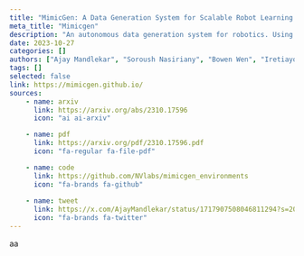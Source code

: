 ```yaml
---
title: "MimicGen: A Data Generation System for Scalable Robot Learning using Human Demonstrations"
meta_title: "Mimicgen"
description: "An autonomous data generation system for robotics. Using just 200 human demos to generate a large multi-task dataset of 50K demos."
date: 2023-10-27
categories: []
authors: ["Ajay Mandlekar", "Soroush Nasiriany", "Bowen Wen", "Iretiayo Akinola", "Yashraj Narang", "Linxi 'Jim' Fan", "Yuke Zhu", "Dieter Fox"]
tags: []
selected: false
link: https://mimicgen.github.io/
sources:
    - name: arxiv
      link: https://arxiv.org/abs/2310.17596
      icon: "ai ai-arxiv"

    - name: pdf
      link: https://arxiv.org/pdf/2310.17596.pdf
      icon: "fa-regular fa-file-pdf"

    - name: code
      link: https://github.com/NVlabs/mimicgen_environments
      icon: "fa-brands fa-github"
    
    - name: tweet
      link: https://x.com/AjayMandlekar/status/1717907508046811294?s=20
      icon: "fa-brands fa-twitter"
---
```


aa